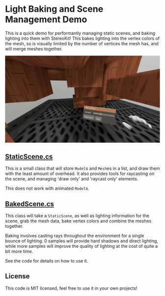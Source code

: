 # Light Baking and Scene Management Demo

This is a quick demo for performantly managing static scenes, and baking lighting into them with StereoKit! This bakes lighting into the vertex colors of the mesh, so is visually limited by the number of vertices the mesh has, and will merge meshes together.

![Screenshot of lighting on a number of procedurally generated cubes](Docs/LightingScreenshot.png)

## [StaticScene.cs](StaticScene.cs)

This is a small class that will store `Model`s and `Mesh`es in a list, and draw them with the least amount of overhead. It also provides tools for raycasting on the scene, and managing 'draw only' and 'raycast only' elements.

This does not work with animated `Model`s.

## [BakedScene.cs](BakedScene.cs)

This class will take a `StaticScene`, as well as lighting information for the scene, grab the mesh data, bake vertex colors and combine the meshes together.

Baking involves casting rays throughout the environment for a single bounce of lighting. 0 samples will provide hard shadows and direct lighting, while more samples will improve the quality of lighting at the cost of quite a bit more time.

See the code for details on how to use it.

## License

This code is MIT licensed, feel free to use it in your own projects!
